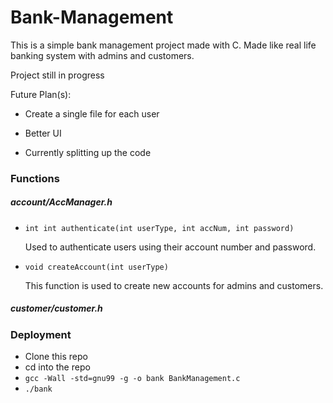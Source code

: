 # Bank-Management

This is a simple bank management project made with C. Made like real life banking system with admins and customers.


Project still in progress

Future Plan(s):
  - Create a single file for each user
  - Better UI
  
- Currently splitting up the code

### Functions
  ##### account/AccManager.h
  - ```int int authenticate(int userType, int accNum, int password)```
  
    Used to authenticate users using their account number
            and password.
  - ```void createAccount(int userType)```
  
      This function is used to create new accounts for admins 
  and customers.
  
  ##### customer/customer.h
    
  
  

### Deployment

* Clone this repo
* cd into the repo
* `gcc -Wall -std=gnu99 -g -o bank BankManagement.c`
* `./bank`

